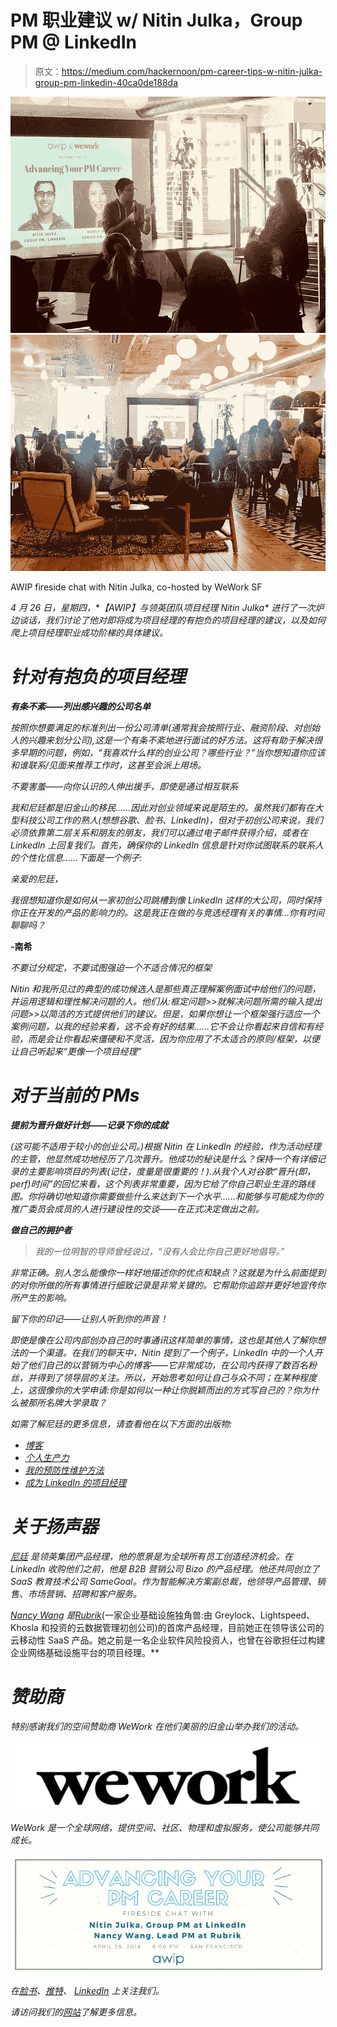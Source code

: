# PM 职业建议 w/ Nitin Julka，Group PM @ LinkedIn

> 原文：<https://medium.com/hackernoon/pm-career-tips-w-nitin-julka-group-pm-linkedin-40ca0de188da>

![](img/2119718247d9ba641cf20bb97790ee32.png)![](img/72f9ffadc9d04c0bc01bfd4616b67894.png)

AWIP fireside chat with Nitin Julka, co-hosted by WeWork SF

*4 月 26 日，星期四，*[](http://www.advancingwomeninproduct.org)**【AWIP】与领英团队项目经理 Nitin Julka* *进行了一次炉边谈话，我们讨论了他对即将成为项目经理的有抱负的项目经理的建议，以及如何爬上项目经理职业成功阶梯的具体建议。**

# ***针对有抱负的项目经理***

***有条不紊——列出感兴趣的公司名单***

*按照你想要满足的标准列出一份公司清单(通常我会按照行业、融资阶段、对创始人的兴趣来划分公司),这是一个有条不紊地进行面试的好方法。这将有助于解决很多早期的问题，例如，“我喜欢什么样的创业公司？哪些行业？”当你想知道你应该和谁联系/见面来推荐工作时，这甚至会派上用场。*

*不要害羞——向你认识的人伸出援手，即使是通过相互联系*

*我和尼廷都是旧金山的移民……因此对创业领域来说是陌生的。虽然我们都有在大型科技公司工作的熟人(想想谷歌、脸书、LinkedIn)，但对于初创公司来说，我们必须依靠第二层关系和朋友的朋友，我们可以通过电子邮件获得介绍，或者在 LinkedIn 上回复我们。首先，确保你的 LinkedIn 信息是针对你试图联系的联系人的个性化信息……下面是一个例子:*

*亲爱的尼廷，*

*我很想知道你是如何从一家初创公司跳槽到像 LinkedIn 这样的大公司，同时保持你正在开发的产品的影响力的。这是我正在做的与竞选经理有关的事情…你有时间聊聊吗？*

**-南希**

*不要过分规定，不要试图强迫一个不适合情况的框架*

*Nitin 和我所见过的典型的成功候选人是那些真正理解案例面试中给他们的问题，并运用逻辑和理性解决问题的人。他们从:框定问题>>就解决问题所需的输入提出问题>>以简洁的方式提供他们的建议。但是，如果你想让一个框架强行适应一个案例问题，以我的经验来看，这不会有好的结果……它不会让你看起来自信和有经验，而是会让你看起来僵硬和不灵活，因为你应用了不太适合的原则/框架，以便让自己听起来“更像一个项目经理”*

# ***对于当前的 PMs***

***提前为晋升做好计划——记录下你的成就***

*(这可能不适用于较小的创业公司。)根据 Nitin 在 LinkedIn 的经验，作为活动经理的主管，他显然成功地经历了几次晋升。他成功的秘诀是什么？保持一个有详细记录的主要影响项目的列表(记住，度量是很重要的！).从我个人对谷歌“晋升(*即*，perf)时间”的回忆来看，这个列表非常重要，因为它给了你自己职业生涯的路线图。你将确切地知道你需要做些什么来达到下一个水平……*和*能够与可能成为你的推广委员会成员的人进行建设性的交谈——在正式决定做出之前。*

***做自己的拥护者***

> *我的一位明智的导师曾经说过，“没有人会比你自己更好地倡导。”*

*非常正确。别人怎么能像你一样好地描述你的优点和缺点？这就是为什么前面提到的对你所做的所有事情进行细致记录是非常关键的。它帮助你追踪并更好地宣传你所产生的影响。*

*留下你的印记——让别人听到你的声音！*

*即使是像在公司内部创办自己的时事通讯这样简单的事情，这也是其他人了解你想法的一个渠道。在我们的聊天中，Nitin 提到了一个例子，LinkedIn 中的一个人开始了他们自己的以营销为中心的博客——它非常成功，在公司内获得了数百名粉丝，并得到了领导层的关注。所以，开始思考如何让自己与众不同；在某种程度上，这很像你的大学申请:你是如何以一种让你脱颖而出的方式写自己的？你为什么被那所名牌大学录取？*

*如需了解尼廷的更多信息，请查看他在以下方面的出版物:*

*   *[博客](https://www.linkedin.com/in/nitinjulka/detail/recent-activity/posts/)*
*   *[个人生产力](https://docs.google.com/presentation/d/1dFvtWDHvbq6xPUK-b0CBgm7jyolVQrM8GaJZwIZodzM/edit#slide=id.g2afa5eaa4_080)*
*   *[我的预防性维护方法](https://docs.google.com/presentation/d/1qyhUpGEfok7j0XDPUX4Gl61sqhy8z5tJark1lgAK08U/edit#slide=id.g1d0361aaca_1_0)*
*   *[成为 LinkedIn 的项目经理](https://docs.google.com/presentation/d/1ne1Vjs0J5m4TvLurnZWcn2Xe_LBFGy6hNkt59uGuoEo/edit#slide=id.g21bb96d921_0_363)*

# *关于扬声器*

*[*尼廷*](https://www.linkedin.com/in/nitinjulka/) *是领英集团产品经理，他的愿景是为全球所有员工创造经济机会。在 LinkedIn 收购他们之前，他是 B2B 营销公司 Bizo 的产品经理。他还共同创立了 SaaS 教育技术公司 SameGoal。作为智能解决方案副总裁，他领导产品管理、销售、市场营销、招聘和客户服务。**

*[*Nancy Wang*](https://www.linkedin.com/in/wangnancy/) *是*[*Rubrik*](https://www.rubrik.com/)*(一家企业基础设施独角兽:由 Greylock、Lightspeed、Khosla 和投资的云数据管理初创公司)的首席产品经理，目前她正在领导该公司的云移动性 SaaS 产品。她之前是一名企业软件风险投资人，也曾在谷歌担任过构建企业网络基础设施平台的项目经理。**

# *赞助商*

*特别感谢我们的空间赞助商 WeWork 在他们美丽的旧金山举办我们的活动。*

*![](img/bb481c4a61ec56fa5780980812995d16.png)*

*WeWork 是一个全球网络，提供空间、社区、物理和虚拟服务，使公司能够共同成长。*

*![](img/8d40343d4645ed1391ec1fb73d62fcd7.png)*

*在[脸书](https://www.facebook.com/advancingwomeninproduct)、[推特](https://twitter.com/theAWIP)、 [LinkedIn](https://www.linkedin.com/company/womeninproduct/) 上关注我们。*

*请访问我们的[网站](https://www.advancingwomeninproduct.org)了解更多信息。*